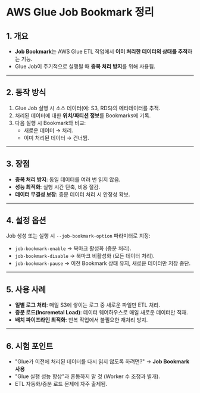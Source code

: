 # AWS Glue Job Bookmark 정리

## 1. 개요
- **Job Bookmark**는 AWS Glue ETL 작업에서 **이미 처리한 데이터의 상태를 추적**하는 기능.
- Glue Job이 주기적으로 실행될 때 **중복 처리 방지**를 위해 사용됨.

---

## 2. 동작 방식
1. Glue Job 실행 시 소스 데이터(예: S3, RDS)의 메타데이터를 추적.
2. 처리된 데이터에 대한 **위치/파티션 정보**를 Bookmarks에 기록.
3. 다음 실행 시 Bookmark와 비교:
   - 새로운 데이터 → 처리.
   - 이미 처리된 데이터 → 건너뜀.

---

## 3. 장점
- **중복 처리 방지**: 동일 데이터를 여러 번 읽지 않음.
- **성능 최적화**: 실행 시간 단축, 비용 절감.
- **데이터 무결성 보장**: 증분 데이터 처리 시 안정성 확보.

---

## 4. 설정 옵션
Job 생성 또는 실행 시 `--job-bookmark-option` 파라미터로 지정:
- `job-bookmark-enable` → 북마크 활성화 (증분 처리).
- `job-bookmark-disable` → 북마크 비활성화 (모든 데이터 처리).
- `job-bookmark-pause` → 이전 Bookmark 상태 유지, 새로운 데이터만 저장 중단.

---

## 5. 사용 사례
- **일별 로그 처리**: 매일 S3에 쌓이는 로그 중 새로운 파일만 ETL 처리.
- **증분 로드(Incremetal Load)**: 데이터 웨어하우스로 매일 새로운 데이터만 적재.
- **배치 파이프라인 최적화**: 반복 작업에서 불필요한 재처리 방지.

---

## 6. 시험 포인트
- "Glue가 이전에 처리된 데이터를 다시 읽지 않도록 하려면?" → **Job Bookmark 사용**
- "Glue 실행 성능 향상"과 혼동하지 말 것 (Worker 수 조정과 별개).
- ETL 자동화/증분 로드 문제에 자주 출제됨.
